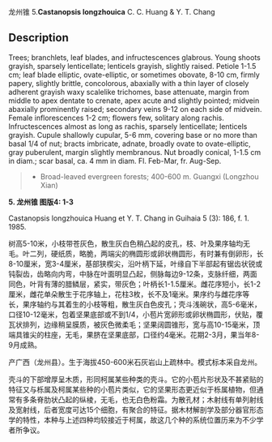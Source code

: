 龙州锥
5.**Castanopsis longzhouica** C. C. Huang & Y. T. Chang

## Description
Trees; branchlets, leaf blades, and infructescences glabrous. Young shoots grayish, sparsely lenticellate; lenticels grayish, slightly raised. Petiole 1-1.5 cm; leaf blade elliptic, ovate-elliptic, or sometimes obovate, 8-10 cm, firmly papery, slightly brittle, concolorous, abaxially with a thin layer of closely adherent grayish waxy scalelike trichomes, base attenuate, margin from middle to apex dentate to crenate, apex acute and slightly pointed; midvein abaxially prominently raised; secondary veins 9-12 on each side of midvein. Female inflorescences 1-2 cm; flowers few, solitary along rachis. Infructescences almost as long as rachis, sparsely lenticellate; lenticels grayish. Cupule shallowly cupular, 5-6 mm, covering base or no more than basal 1/4 of nut; bracts imbricate, adnate, broadly ovate to ovate-elliptic, gray puberulent, margin slightly membranous. Nut broadly conical, 1-1.5 cm in diam.; scar basal, ca. 4 mm in diam. Fl. Feb-Mar, fr. Aug-Sep.


> *  Broad-leaved evergreen forests; 400-600 m. Guangxi (Longzhou Xian)

**5. 龙州锥 图版4: 1-3**

Castanopsis longzhouica Huang et Y. T. Chang in Guihaia 5 (3): 186, f. 1. 1985.

树高5-10米，小枝带苍灰色，散生灰白色稍凸起的皮孔，枝、叶及果序轴均无毛。叶二列，硬纸质，略脆，两端尖的椭圆形或卵状椭圆形，有时兼有倒卵形，长8-10厘米，宽3-4厘米，基部狭楔尖，沿叶柄下延，叶缘自下半部起有锯齿状锐或钝裂齿，齿略向内弯，中脉在叶面明显凸起，侧脉每边9-12条，支脉纤细，两面同色，叶背有薄的腊鳞层，紧实，带灰色；叶柄长1-1.5厘米。雌花序短小，长1-2厘米，雌花单朵散生于花序轴上，花柱3枚，长不及1毫米。果序约与雌花序等长，果序轴约与其着生的小枝等粗，散生灰白色皮孔；壳斗浅碗状，高5-6毫米，口径10-12毫米，包着坚果底部或不到1/4，小苞片宽卵形或卵状椭圆形，伏贴，覆瓦状排列，边缘稍呈膜质，被灰色微柔毛；坚果阔圆锥形，宽与高10-15毫米，顶端具锥尖的柱座，无毛，果脐在坚果底部，口径约4毫米。花期2-3月，果当年8-9月成熟。

产广西（龙州县）。生于海拔450-600米石灰岩山上疏林中。模式标本采自龙州。

壳斗的下部增厚呈木质，形同柯属某些种类的壳斗。它的小苞片形状及不甚紧贴的特征又与栎属及柯属某些种的小苞片类似，它的坚果形态更近似于栎属植物，但通常有多条脊肋状凸起的纵棱，无毛，也无白色粉霜。为散孔材；木射线有单列射线及宽射线，后者宽度可达15个细胞，有聚合的特征。据木材解剖学及部分器官形态学的特性，本种与上述四种均较接近于柯属，故这几个种的系统位置历来为不少学者所争议。
